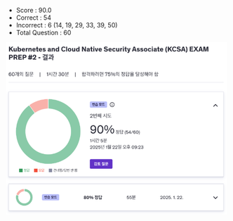 - Score : 90.0
- Correct : 54
- Incorrect : 6 (14, 19, 29, 33, 39, 50)
- Total Question : 60

<img src="./udemy-test-2.png" style="width: 600px;">